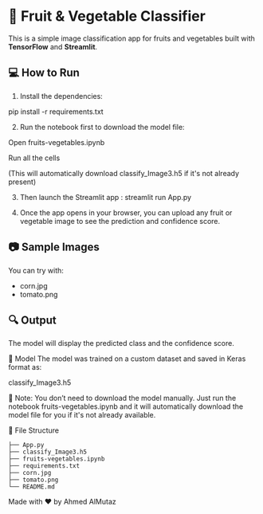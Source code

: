 # 🥕 Fruit & Vegetable Classifier

This is a simple image classification app for fruits and vegetables built with **TensorFlow** and **Streamlit**.

## 💻 How to Run

1. Install the dependencies:

  pip install -r requirements.txt


2. Run the notebook first to download the model file:

  Open fruits-vegetables.ipynb

  Run all the cells
  
  (This will automatically download classify_Image3.h5 if it's not already present)

3. Then launch the Streamlit app :
  streamlit run App.py  

4. Once the app opens in your browser, you can upload any fruit or vegetable image to see the prediction and confidence score.



## 📷 Sample Images

You can try with:
- corn.jpg
- tomato.png

## 🔍 Output
The model will display the predicted class and the confidence score.

🧠 Model
The model was trained on a custom dataset and saved in Keras format as:

classify_Image3.h5

📌 Note: You don’t need to download the model manually.
Just run the notebook fruits-vegetables.ipynb and it will automatically download the model file for you if it's not already available.



📂 File Structure
```
├── App.py
├── classify_Image3.h5
├── fruits-vegetables.ipynb
├── requirements.txt
├── corn.jpg
├── tomato.png
└── README.md
```

Made with ❤️ by Ahmed AlMutaz


